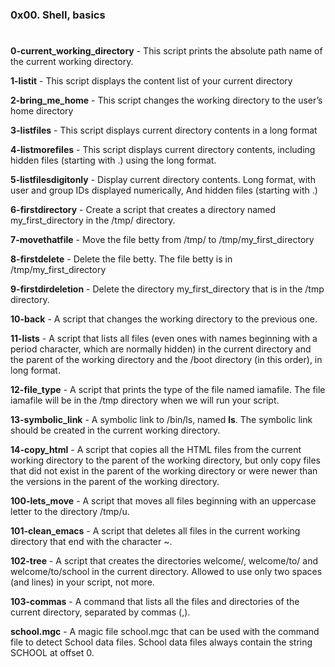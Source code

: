 ### 0x00. Shell, basics
#

**0-current_working_directory** - This script prints the absolute path name of the current working directory.

**1-listit** - This script displays the content list of your current directory

**2-bring_me_home** - This script changes the working directory to the user’s home directory

**3-listfiles** - This script displays current directory contents in a long format

**4-listmorefiles** - This script displays current directory contents, including hidden files (starting with .) using the long format.

**5-listfilesdigitonly** - Display current directory contents. Long format, with user and group IDs displayed numerically, And hidden files (starting with .)

**6-firstdirectory** - Create a script that creates a directory named my_first_directory in the /tmp/ directory.

**7-movethatfile** - Move the file betty from /tmp/ to /tmp/my_first_directory

**8-firstdelete** - Delete the file betty. The file betty is in /tmp/my_first_directory

**9-firstdirdeletion** - Delete the directory my_first_directory that is in the /tmp directory.

**10-back** - A  script that changes the working directory to the previous one.

**11-lists** - A  script that lists all files (even ones with names beginning with a period character, which are normally hidden) in the current directory and the parent of the working directory and the /boot directory (in this order), in long format.

**12-file_type** - A  script that prints the type of the file named iamafile. The file iamafile will be in the /tmp directory when we will run your script.

**13-symbolic_link** - A symbolic link to /bin/ls, named __ls__. The symbolic link should be created in the current working directory.

**14-copy_html** - A script that copies all the HTML files from the current working directory to the parent of the working directory, but only copy files that did not exist in the parent of the working directory or were newer than the versions in the parent of the working directory.

**100-lets_move** - A script that moves all files beginning with an uppercase letter to the directory /tmp/u.

**101-clean_emacs** - A script that deletes all files in the current working directory that end with the character ~.

**102-tree** - A script that creates the directories welcome/, welcome/to/ and welcome/to/school in the current directory. Allowed to use only two spaces (and lines) in your script, not more.

**103-commas** - A command that lists all the files and directories of the current directory, separated by commas (,).

**school.mgc** - A magic file school.mgc that can be used with the command file to detect School data files. School data files always contain the string SCHOOL at offset 0.
